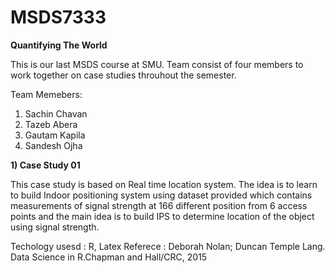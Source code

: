 # MSDS7333

**Quantifying The World**

This is our last MSDS course at SMU. Team consist of four members to work together on case studies throuhout the semester.

Team Memebers:

1) Sachin Chavan
2) Tazeb Abera
3) Gautam Kapila
4) Sandesh Ojha


**1) Case Study 01** 

This case study is based on Real time location system. The idea is to learn to build Indoor positioning system using dataset provided which contains measurements of signal strength at 166 different position from 6 access points and the main idea is to build IPS to determine location of the object using signal strength.

Techology usesd : R, Latex
Referece : Deborah Nolan; Duncan Temple Lang. Data Science in R.Chapman and Hall/CRC, 2015

